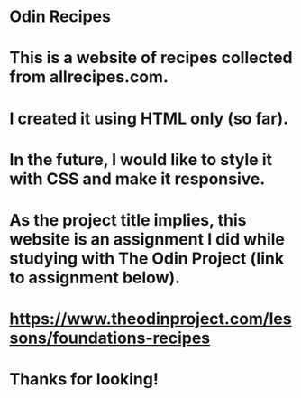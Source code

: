 # Odin Recipes

#

# This is a website of recipes collected from allrecipes.com.

# I created it using HTML only (so far).

# In the future, I would like to style it with CSS and make it responsive.

# As the project title implies, this website is an assignment I did while studying with The Odin Project (link to assignment below).

# https://www.theodinproject.com/lessons/foundations-recipes

# Thanks for looking!
